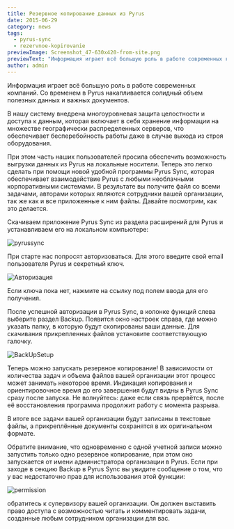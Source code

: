 ```yaml
---
title: Резервное копирование данных из Pyrus
date: 2015-06-29
category: news
tags:
  - pyrus-sync
  - rezervnoe-kopirovanie
previewImage: Screenshot_47-630x420-from-site.png
previewText: "Информация играет всё большую роль в работе современных компаний. Со временем в Pyrus накапливается солидный объем полезных данных и важных документов."
author: admin
---
```

Информация играет всё большую роль в работе современных компаний.  Со временем в Pyrus накапливается солидный объем полезных данных и важных документов.

В нашу систему внедрена многоуровневая защита целостности и доступа к данным, которая включает в себя хранение информации на множестве географически распределенных серверов, что обеспечивает бесперебойность работы даже в случае выхода из строя оборудования.

При этом часть наших пользователей просила обеспечить возможность выгрузки данных из Pyrus на локальные носители. Теперь это легко сделать при помощи новой удобной программы Pyrus Sync, которая обеспечивает взаимодействие Pyrus с любыми необлачными корпоративными системами. В результате вы получите файл со всеми задачами, авторами которых являются сотрудники вашей организации, так же как и все приложенные к ним файлы. Давайте посмотрим, как это делается.

Скачиваем приложение Pyrus Sync из раздела расширений для Pyrus и устанавливаем его на локальном компьютере:

![pyrussync](pyrussync.webp)

При старте нас попросят авторизоваться. Для этого введите свой email пользователя Pyrus и секретный ключ.

![Авторизация](Avtorizatsiya.webp)

Если ключа пока нет, нажмите на ссылку под полем ввода для его получения.

После успешной авторизации в Pyrus Sync, в колонке функций слева выберите раздел Backup. Появится окно настроек справа, где можно указать папку, в которую будут скопированы ваши данные. Для скачивания прикрепленных файлов установите соответствующую галочку.

![BackUpSetup](BackUpSetup.webp)

Теперь можно запускать резервное копирование! В зависимости от количества задач и объема файлов вашей организации этот процесс может занимать некоторое время. Индикация копирования и ориентировочное время до его завершения будут видны в Pyrus Sync сразу после запуска. Не волнуйтесь: даже если связь прервётся, после её восстановления программа продолжит работу с момента разрыва.

В итоге все задачи вашей организации будут записаны в текстовые файлы, а прикреплённые документы сохранятся в их оригинальном формате.

Обратите внимание, что одновременно с одной учетной записи можно запустить только одно резервное копирование, при этом оно запускается от имени администратора организации в Pyrus. Если при заходе в секцию Backup в Pyrus Sync вы увидите сообщение о том, что у вас недостаточно прав для использования этой функции:

![permission](permission.png)

обратитесь к супервизору вашей организации. Он должен выставить право доступа с возможностью читать и комментировать задачи, созданные любым сотрудником организации для ваc.